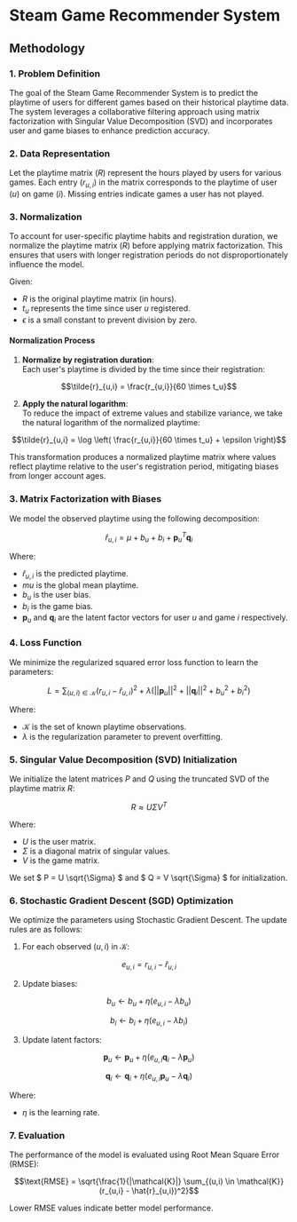 # Steam Game Recommender System
## Methodology
### 1. Problem Definition

The goal of the Steam Game Recommender System is to predict the playtime of users for different games based on their historical playtime data. The system leverages a collaborative filtering approach using matrix factorization with Singular Value Decomposition (SVD) and incorporates user and game biases to enhance prediction accuracy.

### 2. Data Representation

Let the playtime matrix $( R )$ represent the hours played by users for various games. Each entry $( r_{u,i} )$ in the matrix corresponds to the playtime of user $( u )$ on game $( i )$. Missing entries indicate games a user has not played.

### 3. Normalization

To account for user-specific playtime habits and registration duration, we normalize the playtime matrix $( R )$ before applying matrix factorization. This ensures that users with longer registration periods do not disproportionately influence the model.

Given:

- $` R `$ is the original playtime matrix (in hours).
- $` t_u `$ represents the time since user $` u `$ registered.
- $` \epsilon `$ is a small constant to prevent division by zero.

#### Normalization Process

1. **Normalize by registration duration**:  
   Each user's playtime is divided by the time since their registration:

```math
\tilde{r}_{u,i} = \frac{r_{u,i}}{60 \times t_u}
```
2. **Apply the natural logarithm**:  
   To reduce the impact of extreme values and stabilize variance, we take the natural logarithm of the normalized playtime:

```math
\tilde{r}_{u,i} = \log \left( \frac{r_{u,i}}{60 \times t_u} + \epsilon \right)
```

This transformation produces a normalized playtime matrix where values reflect playtime relative to the user's registration period, mitigating biases from longer account ages.

### 3. Matrix Factorization with Biases

We model the observed playtime using the following decomposition:

```math
\hat{r}_{u,i} = \mu + b_u + b_i + \mathbf{p}_u^T \mathbf{q}_i
```
Where:
- $` \hat{r}_{u,i} `$ is the predicted playtime.
- $` mu `$ is the global mean playtime.
- $` b_u `$ is the user bias.
- $` b_i `$ is the game bias.
- $` \mathbf{p}_u `$ and $` \mathbf{q}_i `$ are the latent factor vectors for user $` u `$ and game $` i `$ respectively.

### 4. Loss Function

We minimize the regularized squared error loss function to learn the parameters:

```math
L = \sum_{(u,i) \in \mathcal{K}} (r_{u,i} - \hat{r}_{u,i})^2 + \lambda (||\mathbf{p}_u||^2 + ||\mathbf{q}_i||^2 + b_u^2 + b_i^2)
```

Where:
- $` \mathcal{K} `$ is the set of known playtime observations.
- $` \lambda `$ is the regularization parameter to prevent overfitting.

### 5. Singular Value Decomposition (SVD) Initialization

We initialize the latent matrices $` P `$ and $` Q `$ using the truncated SVD of the playtime matrix $` R `$:

```math
R \approx U \Sigma V^T
```

Where:
- $` U `$ is the user matrix.
- $` \Sigma `$ is a diagonal matrix of singular values.
- $` V `$ is the game matrix.

We set $` P = U \sqrt{\Sigma} `$ and $` Q = V \sqrt{\Sigma} `$ for initialization.

### 6. Stochastic Gradient Descent (SGD) Optimization

We optimize the parameters using Stochastic Gradient Descent. The update rules are as follows:

1. For each observed $` (u, i) `$ in $` \mathcal{K} `$:

```math
e_{u,i} = r_{u,i} - \hat{r}_{u,i}
```

2. Update biases:

```math
 b_u \leftarrow b_u + \eta (e_{u,i} - \lambda b_u)
```

```math
 b_i \leftarrow b_i + \eta (e_{u,i} - \lambda b_i)
```

3. Update latent factors:

```math
 \mathbf{p}_u \leftarrow \mathbf{p}_u + \eta (e_{u,i} \mathbf{q}_i - \lambda \mathbf{p}_u)
```

```math
 \mathbf{q}_i \leftarrow \mathbf{q}_i + \eta (e_{u,i} \mathbf{p}_u - \lambda \mathbf{q}_i)
```

Where:
- $` \eta `$ is the learning rate.

### 7. Evaluation

The performance of the model is evaluated using Root Mean Square Error (RMSE):

```math
\text{RMSE} = \sqrt{\frac{1}{|\mathcal{K}|} \sum_{(u,i) \in \mathcal{K}} (r_{u,i} - \hat{r}_{u,i})^2}
```
Lower RMSE values indicate better model performance.
